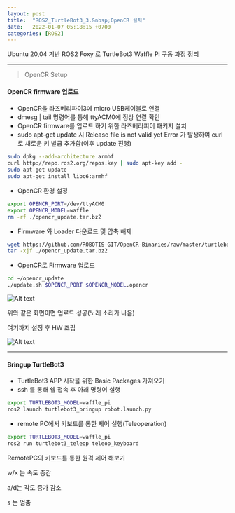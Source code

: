 ```yaml
---
layout: post
title:  "ROS2_TurtleBot3_3.&nbsp;OpenCR 설치"
date:   2022-01-07 05:18:15 +0700
categories: [ROS2]
---
```


Ubuntu 20,04 기반 ROS2 Foxy 로 TurtleBot3 Waffle Pi 구동 과정 정리

---

> OpenCR Setup

#### OpenCR firmware 업로드

- OpenCR을 라즈베리파이3에 micro USB케이블로 연결
- dmesg | tail 명령어를 통해 ttyACM0에 정상 연결 확인
- OpenCR firmware를 업로드 하기 위한 라즈베라피이 패키지 설치
- sudo apt-get update 시 Release file is not valid yet Error 가 발생하여 curl로 새로운 키 발급 추가함(이후 update 진행)

``` bash
sudo dpkg --add-architecture armhf
curl http://repo.ros2.org/repos.key | sudo apt-key add -
sudo apt-get update
sudo apt-get install libc6:armhf
```

- OpenCR 환경 설정

``` bash
export OPENCR_PORT=/dev/ttyACM0
export OPENCR_MODEL=waffle
rm -rf ./opencr_update.tar.bz2
```

- Firmware 와 Loader 다운로드 및 압축 해제

``` bash
wget https://github.com/ROBOTIS-GIT/OpenCR-Binaries/raw/master/turtlebot3/ROS2/latest/opencr_update.tar.bz2
tar -xjf ./opencr_update.tar.bz2
```

- OpenCR로 Firmware 업로드

``` bash
cd ~/opencr_update
./update.sh $OPENCR_PORT $OPENCR_MODEL.opencr
```

![Alt text](http://leesangwon0114.github.io/static/img/ROS2/3.1.png)

위와 같은 화면이면 업로드 성공(노래 소리가 나옴)

여기까지 설정 후 HW 조립

![Alt text](http://leesangwon0114.github.io/static/img/ROS2/3.2.jpg)

---

#### Bringup TurtleBot3 
- TurtleBot3 APP 시작을 위한 Basic Packages 가져오기
- ssh 를 통해 쉘 접속 후 아래 명령어 실행

``` bash
export TURTLEBOT3_MODEL=waffle_pi
ros2 launch turtlebot3_bringup robot.launch.py
```

- remote PC에서 키보드를 통한 제어 실행(Teleoperation)

``` bash
export TURTLEBOT3_MODEL=waffle_pi
ros2 run turtlebot3_teleop teleop_keyboard
```
RemotePC의 키보드를 통한 원격 제어 해보기

w/x 는 속도 증감

a/d는 각도 증가 감소

s 는 멈춤
